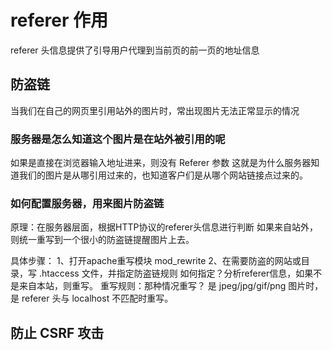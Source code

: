 # referer 作用

referer 头信息提供了引导用户代理到当前页的前一页的地址信息

## 防盗链

当我们在自己的网页里引用站外的图片时，常出现图片无法正常显示的情况

### 服务器是怎么知道这个图片是在站外被引用的呢

如果是直接在浏览器输入地址进来，则没有 Referer 参数
这就是为什么服务器知道我们的图片是从哪引用过来的，也知道客户们是从哪个网站链接点过来的。

### 如何配置服务器，用来图片防盗链

原理：在服务器层面，根据HTTP协议的referer头信息进行判断
如果来自站外，则统一重写到一个很小的防盗链提醒图片上去。

具体步骤：
1、打开apache重写模块 mod_rewrite
2、在需要防盗的网站或目录，写 .htaccess 文件，并指定防盗链规则
如何指定？分析referer信息，如果不是来自本站，则重写。
重写规则：那种情况重写？
是 jpeg/jpg/gif/png 图片时，是 referer 头与 localhost 不匹配时重写。

## 防止 CSRF 攻击
